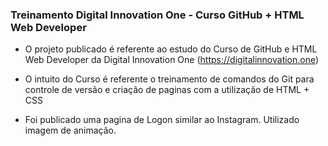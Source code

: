 ### Treinamento Digital Innovation One - Curso GitHub + HTML Web Developer

- O projeto publicado é referente ao estudo do Curso de GitHub e HTML Web Developer da Digital Innovation One (https://digitalinnovation.one)

- O intuito do Curso é referente o treinamento de comandos do Git para controle de versão e criação de paginas com a utilização de HTML + CSS 

-  Foi publicado uma pagina de Logon similar ao Instagram. Utilizado imagem de animação.
